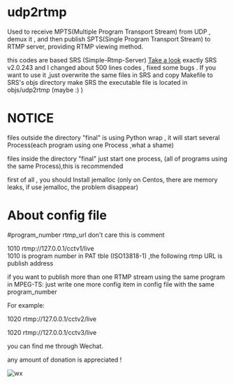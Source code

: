 # udp2rtmp
Used to receive MPTS(Multiple Program Transport Stream) from  UDP , demux it , 
and then publish SPTS(Single Program Transport Stream) to RTMP server, providing RTMP viewing method.

this codes are based SRS (Simple-Rtmp-Server) [Take a look](https://github.com/ossrs/srs)
exactly SRS v2.0.243 
and I changed about 500 lines codes , fixed some bugs .
If you want to use it ,just overwrite the same files in SRS and copy Makefile to SRS's objs directory
make SRS
the executable file is located in objs/udp2rtmp (maybe :) )

# NOTICE
files outside the directory "final"
is using Python wrap , it will start several Process(each program using one Process ,what a shame)

files inside the directory "final"
just start one process, (all of programs using the same Process),this is recommended

first of all , you should Install jemalloc 
(only on Centos, there are memory leaks, if use jemalloc, the problem disappear)

# About config file
#program_number rtmp_url     don't care this is comment

1010 rtmp://127.0.0.1/cctv1/live   
1010 is program number in PAT tble (ISO13818-1) ,the following rtmp URL is publish address


if you want to  publish more than one RTMP stream using the same program in MPEG-TS:
just write one more config item in config file with the same program_number

For example:

1020 rtmp://127.0.0.1/cctv2/live

1020 rtmp://127.0.0.1/cctv3/live

you can find me through Wechat.

any amount of donation is appreciated !


![wx](https://github.com/rainfly123/udp2rtmp/blob/master/wx.jpg)

